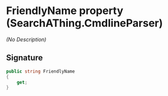 # FriendlyName property (SearchAThing.CmdlineParser)
_(No Description)_

## Signature
```csharp
public string FriendlyName
{
    get;
}
```
